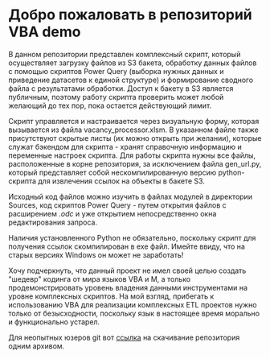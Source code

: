 # Добро пожаловать в репозиторий VBA demo

В данном репозитории представлен комплексный скрипт, который осуществляет загрузку файлов из S3 бакета, обработку данных файлов с помощью скриптов Power Query (выборка нужных данных и приведение датасетов к единой структуре) и формирование сводного файла с результатами обработки. Доступ к бакету в S3 является публичным, поэтому работу скрипта проверить может любой желающий до тех пор, пока остается действующий лимит.

Скрипт управляется и настраивается через визуальную форму, которая вызывается из файла vacancy_processor.xlsm. В указанном файле также присутствуют скрытые листы (их можно открыть при желании), которые служат бэкендом для скрипта - хранят справочную информацию и переменные настроек скрипта. Для работы скрипта нужны все файлы, расположенные в корне репозитория, за исключением файла gen_url.py, который представляет собой нескомпилированную версию python-скрипта для извлечения ссылок на объекты в бакете S3.

Исходный код файлов можно изучить в файлах модулей в директории Sources, код скриптов Power Query - путем открытия файлов с расширением *.odc* и уже открытием непосредственно окна редактирования запроса.

Наличия установленного Python не обязательно, поскольку скрипт для получения ссылок скомпилирован в exe файл. Имейте ввиду, что на старых версиях Windows он может не заработать!

Хочу подчеркнуть, что данный проект не имел своей целью создать "шедевр" кодинга от мира языков VBA и M, а только продемонстрировать уровень владения данными инструментами на уровне комплексных скриптов. На мой взгляд, прибегать к использованию VBA для реализации комплексных ETL проектов нужно только от безысходности, поскольку язык в настоящее время морально и функционально устарел.

Для неопытных юзеров git вот [ссылка](https://github.com/DanchukIvan/vba_demo/archive/refs/heads/main.zip) на скачивание репозитория одним архивом.

